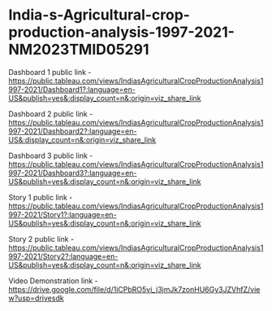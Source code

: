 # India-s-Agricultural-crop-production-analysis-1997-2021-NM2023TMID05291

Dashboard 1 public link - https://public.tableau.com/views/IndiasAgriculturalCropProductionAnalysis1997-2021/Dashboard1?:language=en-US&publish=yes&:display_count=n&:origin=viz_share_link

Dashboard 2 public link - https://public.tableau.com/views/IndiasAgriculturalCropProductionAnalysis1997-2021/Dashboard2?:language=en-US&:display_count=n&:origin=viz_share_link

Dashboard 3 public link - https://public.tableau.com/views/IndiasAgriculturalCropProductionAnalysis1997-2021/Dashboard3?:language=en-US&publish=yes&:display_count=n&:origin=viz_share_link

Story 1 public link     - https://public.tableau.com/views/IndiasAgriculturalCropProductionAnalysis1997-2021/Story1?:language=en-US&publish=yes&:display_count=n&:origin=viz_share_link

Story 2 public link     - https://public.tableau.com/views/IndiasAgriculturalCropProductionAnalysis1997-2021/Story2?:language=en-US&publish=yes&:display_count=n&:origin=viz_share_link

Video Demonstration link - https://drive.google.com/file/d/1iCPbRO5vi_j3jmJk7zonHU6Gy3JZVhfZ/view?usp=drivesdk
